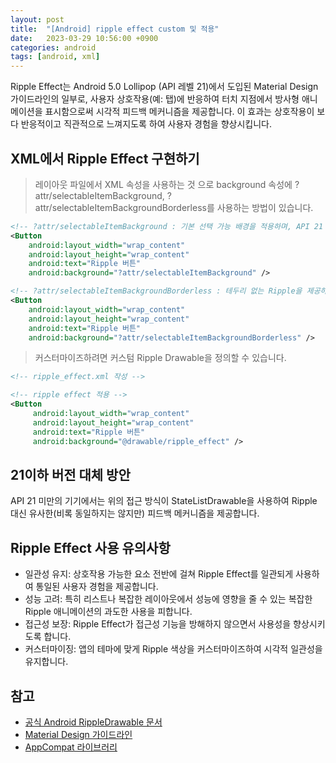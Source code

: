 ```yaml
---
layout: post
title:  "[Android] ripple effect custom 및 적용"
date:   2023-03-29 10:56:00 +0900
categories: android
tags: [android, xml]
---
```


Ripple Effect는 Android 5.0 Lollipop (API 레벨 21)에서 도입된 Material Design 가이드라인의 일부로, 사용자 상호작용(예: 탭)에 반응하여 터치 지점에서 방사형 애니메이션을 표시함으로써 시각적 피드백 메커니즘을 제공합니다. 이 효과는 상호작용이 보다 반응적이고 직관적으로 느껴지도록 하여 사용자 경험을 향상시킵니다.

## XML에서 Ripple Effect 구현하기
> 레이아웃 파일에서 XML 속성을 사용하는 것 으로 background 속성에 ?attr/selectableItemBackground, ?attr/selectableItemBackgroundBorderless를 사용하는 방법이 있습니다.
```xml
<!-- ?attr/selectableItemBackground : 기본 선택 가능 배경을 적용하며, API 21 이상에서는 Ripple Effect가 포함됩니다.-->
<Button
    android:layout_width="wrap_content"
    android:layout_height="wrap_content"
    android:text="Ripple 버튼"
    android:background="?attr/selectableItemBackground" />
```
```xml
<!-- ?attr/selectableItemBackgroundBorderless : 테두리 없는 Ripple을 제공하며, 뷰의 경계에 클리핑되지 않습니다.-->
<Button
    android:layout_width="wrap_content"
    android:layout_height="wrap_content"
    android:text="Ripple 버튼"
    android:background="?attr/selectableItemBackgroundBorderless" />
```
> 커스터마이즈하려면 커스텀 Ripple Drawable을 정의할 수 있습니다.
```xml
<!-- ripple_effect.xml 작성 -->
```
```xml
<!-- ripple effect 적용 -->
<Button
     android:layout_width="wrap_content"
     android:layout_height="wrap_content"
     android:text="Ripple 버튼"
     android:background="@drawable/ripple_effect" />
```

## 21이하 버전 대체 방안
API 21 미만의 기기에서는 위의 접근 방식이 StateListDrawable을 사용하여 Ripple 대신 유사한(비록 동일하지는 않지만) 피드백 메커니즘을 제공합니다.

## Ripple Effect 사용 유의사항
- 일관성 유지: 상호작용 가능한 요소 전반에 걸쳐 Ripple Effect를 일관되게 사용하여 통일된 사용자 경험을 제공합니다.
- 성능 고려: 특히 리스트나 복잡한 레이아웃에서 성능에 영향을 줄 수 있는 복잡한 Ripple 애니메이션의 과도한 사용을 피합니다.
- 접근성 보장: Ripple Effect가 접근성 기능을 방해하지 않으면서 사용성을 향상시키도록 합니다.
- 커스터마이징: 앱의 테마에 맞게 Ripple 색상을 커스터마이즈하여 시각적 일관성을 유지합니다.


## 참고
- [공식 Android RippleDrawable 문서](https://developer.android.com/reference/android/graphics/drawable/RippleDrawable)
- [Material Design 가이드라인]()
- [AppCompat 라이브러리](https://developer.android.com/jetpack/androidx/releases/appcompat?hl=ko)